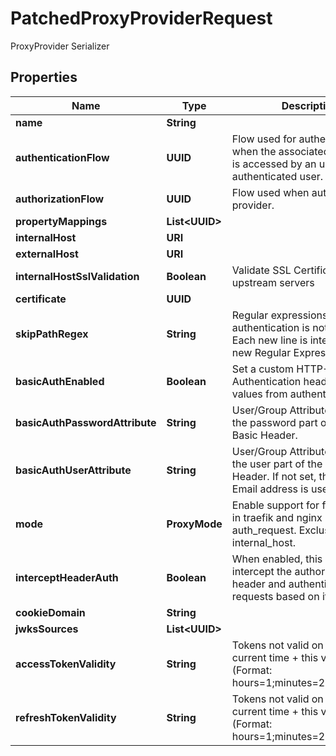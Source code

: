 

# PatchedProxyProviderRequest

ProxyProvider Serializer

## Properties

| Name | Type | Description | Notes |
|------------ | ------------- | ------------- | -------------|
|**name** | **String** |  |  [optional] |
|**authenticationFlow** | **UUID** | Flow used for authentication when the associated application is accessed by an un-authenticated user. |  [optional] |
|**authorizationFlow** | **UUID** | Flow used when authorizing this provider. |  [optional] |
|**propertyMappings** | **List&lt;UUID&gt;** |  |  [optional] |
|**internalHost** | **URI** |  |  [optional] |
|**externalHost** | **URI** |  |  [optional] |
|**internalHostSslValidation** | **Boolean** | Validate SSL Certificates of upstream servers |  [optional] |
|**certificate** | **UUID** |  |  [optional] |
|**skipPathRegex** | **String** | Regular expressions for which authentication is not required. Each new line is interpreted as a new Regular Expression. |  [optional] |
|**basicAuthEnabled** | **Boolean** | Set a custom HTTP-Basic Authentication header based on values from authentik. |  [optional] |
|**basicAuthPasswordAttribute** | **String** | User/Group Attribute used for the password part of the HTTP-Basic Header. |  [optional] |
|**basicAuthUserAttribute** | **String** | User/Group Attribute used for the user part of the HTTP-Basic Header. If not set, the user&#39;s Email address is used. |  [optional] |
|**mode** | **ProxyMode** | Enable support for forwardAuth in traefik and nginx auth_request. Exclusive with internal_host. |  [optional] |
|**interceptHeaderAuth** | **Boolean** | When enabled, this provider will intercept the authorization header and authenticate requests based on its value. |  [optional] |
|**cookieDomain** | **String** |  |  [optional] |
|**jwksSources** | **List&lt;UUID&gt;** |  |  [optional] |
|**accessTokenValidity** | **String** | Tokens not valid on or after current time + this value (Format: hours&#x3D;1;minutes&#x3D;2;seconds&#x3D;3). |  [optional] |
|**refreshTokenValidity** | **String** | Tokens not valid on or after current time + this value (Format: hours&#x3D;1;minutes&#x3D;2;seconds&#x3D;3). |  [optional] |



